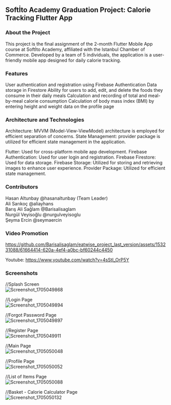 <h2>Softİto Academy Graduation Project: Calorie Tracking Flutter App</h2>

<h3>About the Project</h3>

This project is the final assignment of the 2-month Flutter Mobile App course at Softİto Academy, affiliated with the Istanbul Chamber of Commerce. Developed by a team of 5 individuals, the application is a user-friendly mobile app designed for daily calorie tracking.

<h3>Features</h3>

User authentication and registration using Firebase Authentication
Data storage in Firestore
Ability for users to add, edit, and delete the foods they consume in their daily meals
Calculation and recording of total and meal-by-meal calorie consumption
Calculation of body mass index (BMI) by entering height and weight data on the profile page

<h3>Architecture and Technologies</h3>

Architecture: MVVM (Model-View-ViewModel) architecture is employed for efficient separation of concerns.
State Management: provider package is utilized for efficient state management in the application.

Flutter: Used for cross-platform mobile app development.
Firebase Authentication: Used for user login and registration.
Firebase Firestore: Used for data storage.
Firebase Storage: Utilized for storing and retrieving images to enhance user experience.
Provider Package: Utilized for efficient state management.


<h3>Contributors</h3>
Hasan Altunbay @hasanaltunbay (Team Leader) </br>
Ali Sarıkoç @aliayhans </br>
Barış Ali Sağlam @Barisalisaglam </br>
Nurgül Veyisoğlu @nurgulveyisoglu</br>
Şeyma Ercin @seymaercin</br>


<h3>Video Promotion</h3>


https://github.com/Barisalisaglam/eatwise_project_last_version/assets/153231088/61664414-620a-4ef4-a0bc-bf60244c4450

Youtube: https://www.youtube.com/watch?v=4sStI_OrP5Y

<h3>Screenshots</h3>

//Splash Screen</br>
![Screenshot_1705049868](https://github.com/Barisalisaglam/eatwise_project_last_version/assets/153231088/da426dc6-5ebf-42d4-af85-f0c8469adfa7)</br>

//Login Page</br>
![Screenshot_1705049894](https://github.com/Barisalisaglam/eatwise_project_last_version/assets/153231088/29c50a66-0126-48e1-9a30-7803db4f7379)</br>

//Forgot Password Page</br>
![Screenshot_1705049897](https://github.com/Barisalisaglam/eatwise_project_last_version/assets/153231088/5e1b6642-5de1-438e-b376-c4befc06be47)</br>

//Register Page</br>
![Screenshot_1705049911](https://github.com/Barisalisaglam/eatwise_project_last_version/assets/153231088/b1819871-f2a3-485e-9054-44382135959b)</br>

//Main Page</br>
![Screenshot_1705050048](https://github.com/Barisalisaglam/eatwise_project_last_version/assets/153231088/b765991b-d3c6-4168-90d5-c82aba2953ab)</br>

//Profile Page</br>
![Screenshot_1705050052](https://github.com/Barisalisaglam/eatwise_project_last_version/assets/153231088/0bdae74e-a3f3-4f7d-9f23-68f4c96cef04)</br>

//List of Items Page</br>
![Screenshot_1705050088](https://github.com/Barisalisaglam/eatwise_project_last_version/assets/153231088/582ce855-de96-41d2-9a2f-241eb9ea4e0a)</br>

//Basket - Calorie Calculator Page</br>
![Screenshot_1705050132](https://github.com/Barisalisaglam/eatwise_project_last_version/assets/153231088/7c94d410-648b-4e19-b50b-6aff1ed92320)</br>







